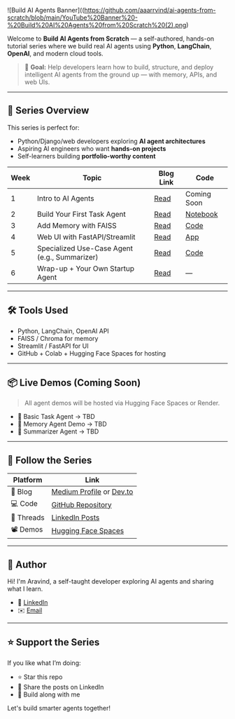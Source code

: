 ![Build AI Agents Banner]((https://github.com/aaarrvind/ai-agents-from-scratch/blob/main/YouTube%20Banner%20-%20Build%20AI%20Agents%20from%20Scratch%20(2).png)


Welcome to **Build AI Agents from Scratch** — a self-authored, hands-on tutorial series where we build real AI agents using **Python**, **LangChain**, **OpenAI**, and modern cloud tools.

> 🧠 **Goal:** Help developers learn how to build, structure, and deploy intelligent AI agents from the ground up — with memory, APIs, and web UIs.

---

## 🚀 Series Overview

This series is perfect for:
- Python/Django/web developers exploring **AI agent architectures**
- Aspiring AI engineers who want **hands-on projects**
- Self-learners building **portfolio-worthy content**

| Week | Topic | Blog Link | Code |
|------|-------|-----------|------|
| 1 | Intro to AI Agents | [Read](#) | Coming Soon |
| 2 | Build Your First Task Agent | [Read](#) | [Notebook](#) |
| 3 | Add Memory with FAISS | [Read](#) | [Code](#) |
| 4 | Web UI with FastAPI/Streamlit | [Read](#) | [App](#) |
| 5 | Specialized Use-Case Agent (e.g., Summarizer) | [Read](#) | [Code](#) |
| 6 | Wrap-up + Your Own Startup Agent | [Read](#) | — |

---

## 🛠️ Tools Used

- Python, LangChain, OpenAI API
- FAISS / Chroma for memory
- Streamlit / FastAPI for UI
- GitHub + Colab + Hugging Face Spaces for hosting

---

## 📦 Live Demos (Coming Soon)
> All agent demos will be hosted via Hugging Face Spaces or Render.

- 🤖 Basic Task Agent → TBD
- 🧠 Memory Agent Demo → TBD
- 📄 Summarizer Agent → TBD

---

## 📢 Follow the Series

| Platform | Link |
|----------|------|
| 📄 Blog | [Medium Profile](#) or [Dev.to](#) |
| 💻 Code | [GitHub Repository](#) |
| 🧵 Threads | [LinkedIn Posts](#) |
| 📽️ Demos | [Hugging Face Spaces](#) |

---

## 👋 Author

Hi! I'm Aravind, a self-taught developer exploring AI agents and sharing what I learn.

- 🔗 [LinkedIn](https://www.linkedin.com/in/aaarrvind/)
- ✉️ [Email](aravindvinod050@gmail.com)

---

## ⭐ Support the Series

If you like what I’m doing:
- ⭐ Star this repo
- 💬 Share the posts on LinkedIn
- 🧠 Build along with me

Let's build smarter agents together!
